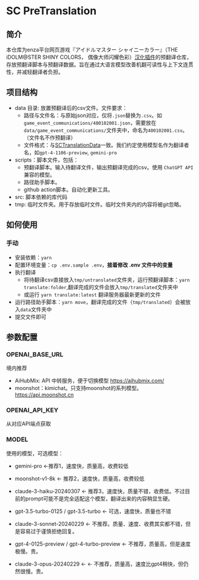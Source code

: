# SC PreTranslation

## 简介

本仓库为enza平台网页游戏『アイドルマスター シャイニーカラー』（THE iDOLM@STER SHINY COLORS， 偶像大师闪耀色彩）[汉化插件](https://github.com/biuuu/ShinyColors)的预翻译仓库，存放预翻译脚本与预翻译数据。旨在通过大语言模型改善机翻可读性与上下文连贯性，并减轻翻译者负担。

## 项目结构

- data 目录: 放置预翻译后的csv文件。文件要求：
  - 路径与文件名：与原始json对应，仅将`.json`替换为`.csv`。如`game_event_communications/400102001.json`，需要放在`data/game_event_communications/`文件夹中，命名为`400102001.csv`。（文件名不作预翻译）
  - 文件格式：与[SCTranslationData](https://github.com/ShinyGroup/SCTranslationData)一致。我们约定使用模型名作为翻译者名，如`gpt-4-1106-preview`, `gemini-pro`
- scripts：脚本文件，包括：
  - 预翻译脚本。输入待翻译文件，输出预翻译完成的csv。使用 `ChatGPT API` 兼容的模型。
  - 路径助手脚本。
  - github action脚本。自动化更新工具。
- src: 脚本依赖的库代码
- tmp: 临时文件夹。用于存放临时文件。临时文件夹内的内容将被git忽略。

## 如何使用

### 手动

- 安装依赖：`yarn`
- 配置环境变量：`cp .env.sample .env`，**接着修改 .env 文件中的变量**
- 执行翻译
  - 将待翻译csv直接放入`tmp/untranslated`文件夹，运行预翻译脚本：`yarn translate:folder`,翻译完成的文件会放入`tmp/translated`文件夹中
  - 或运行 `yarn translate:latest` 翻译服务器最新更新的文件
- 运行路径助手脚本：`yarn move`，翻译完成的文件（`tmp/translated`）会被放入`data`文件夹中
- 提交文件即可

## 参数配置

### OPENAI_BASE_URL

境内推荐

- AiHubMix: API 中转服务，便于切换模型 https://aihubmix.com/
- moonshot：kimichat。只支持moonshot的系列模型。 https://api.moonshot.cn

### OPENAI_API_KEY

从对应API端点获取

### MODEL

使用的模型，可选模型：

- gemini-pro <-推荐1，速度快，质量高，收费较低
- moonshot-v1-8k <- 推荐2，速度快，质量高，收费较低
- claude-3-haiku-20240307 <- 推荐3，速度快，质量不错，收费低。不过目前的prompt可能不是完全适配这个模型，翻译出来的内容稍显生硬。

- gpt-3.5-turbo-0125 / gpt-3.5-turbo <- 可选，速度快，质量也不错
- claude-3-sonnet-20240229 <- 不推荐。质量、速度、收费其实都不错，但是容易过于谨慎拒绝回复。
- gpt-4-0125-preview / gpt-4-turbo-preview <- 不推荐，质量高，但是速度极慢。贵。
- claude-3-opus-20240229 <- <- 不推荐，质量高，速度比gpt4稍快，但仍然很慢。贵。
